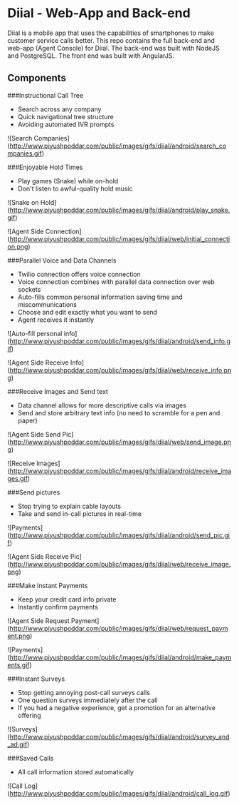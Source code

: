 # Diial - Web-App and Back-end

Diial is a mobile app that uses the capabilities of smartphones to make customer service calls better. This repo contains the full back-end and web-app (Agent Console) for Diial.
The back-end was built with NodeJS and PostgreSQL. The front end was built with AngularJS.

## Components

###Instructional Call Tree
* Search across any company
* Quick navigational tree structure
* Avoiding automated IVR prompts

![Search Companies] (http://www.piyushpoddar.com/public/images/gifs/diial/android/search_companies.gif)


###Enjoyable Hold Times
* Play games (Snake) while on-hold
* Don't listen to awful-quality hold music

![Snake on Hold] (http://www.piyushpoddar.com/public/images/gifs/diial/android/play_snake.gif)

![Agent Side Connection] (http://www.piyushpoddar.com/public/images/gifs/diial/web/initial_connection.png)

###Parallel Voice and Data Channels
* Twilio connection offers voice connection
* Voice connection combines with parallel data connection over web sockets
* Auto-fills common personal information saving time and miscommunications
* Choose and edit exactly what you want to send
* Agent receives it instantly

![Auto-fill personal info] (http://www.piyushpoddar.com/public/images/gifs/diial/android/send_info.gif)

![Agent Side Receive Info] (http://www.piyushpoddar.com/public/images/gifs/diial/web/receive_info.png)

###Receive Images and Send text
* Data channel allows for more descriptive calls via images
* Send and store arbitrary text info (no need to scramble for a pen and paper)

![Agent Side Send Pic] (http://www.piyushpoddar.com/public/images/gifs/diial/web/send_image.png)

![Receive Images] (http://www.piyushpoddar.com/public/images/gifs/diial/android/receive_images.gif)

###Send pictures
* Stop trying to explain cable layouts
* Take and send in-call pictures in real-time

![Payments] (http://www.piyushpoddar.com/public/images/gifs/diial/android/send_pic.gif)

![Agent Side Receive Pic] (http://www.piyushpoddar.com/public/images/gifs/diial/web/receive_image.png)

###Make Instant Payments
* Keep your credit card info private
* Instantly confirm payments

![Agent Side Request Payment] (http://www.piyushpoddar.com/public/images/gifs/diial/web/request_payment.png)

![Payments] (http://www.piyushpoddar.com/public/images/gifs/diial/android/make_payments.gif)

###Instant Surveys
* Stop getting annoying post-call surveys calls
* One question surveys immediately after the call
* If you had a negative experience, get a promotion for an alternative offering

![Surveys] (http://www.piyushpoddar.com/public/images/gifs/diial/android/survey_and_ad.gif)

###Saved Calls
* All call information stored automatically

![Call Log] (http://www.piyushpoddar.com/public/images/gifs/diial/android/call_log.gif)
